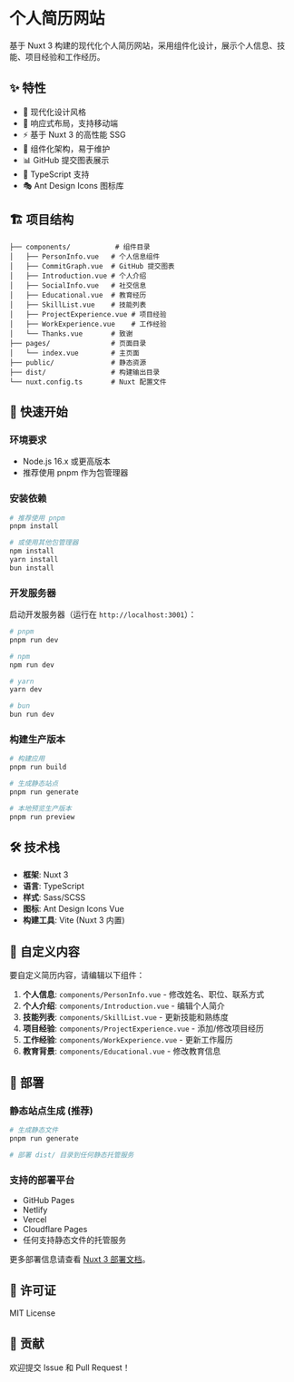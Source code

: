 # 个人简历网站

基于 Nuxt 3 构建的现代化个人简历网站，采用组件化设计，展示个人信息、技能、项目经验和工作经历。

## ✨ 特性

- 🎨 现代化设计风格
- 📱 响应式布局，支持移动端
- ⚡ 基于 Nuxt 3 的高性能 SSG
- 🎯 组件化架构，易于维护
- 📊 GitHub 提交图表展示
- 🔧 TypeScript 支持
- 🎭 Ant Design Icons 图标库

## 🏗️ 项目结构

```
├── components/           # 组件目录
│   ├── PersonInfo.vue   # 个人信息组件
│   ├── CommitGraph.vue  # GitHub 提交图表
│   ├── Introduction.vue # 个人介绍
│   ├── SocialInfo.vue   # 社交信息
│   ├── Educational.vue  # 教育经历
│   ├── SkillList.vue    # 技能列表
│   ├── ProjectExperience.vue # 项目经验
│   ├── WorkExperience.vue    # 工作经验
│   └── Thanks.vue       # 致谢
├── pages/               # 页面目录
│   └── index.vue        # 主页面
├── public/              # 静态资源
├── dist/                # 构建输出目录
└── nuxt.config.ts       # Nuxt 配置文件
```

## 🚀 快速开始

### 环境要求

- Node.js 16.x 或更高版本
- 推荐使用 pnpm 作为包管理器

### 安装依赖

```bash
# 推荐使用 pnpm
pnpm install

# 或使用其他包管理器
npm install
yarn install
bun install
```

### 开发服务器

启动开发服务器（运行在 `http://localhost:3001`）：

```bash
# pnpm
pnpm run dev

# npm
npm run dev

# yarn
yarn dev

# bun
bun run dev
```

### 构建生产版本

```bash
# 构建应用
pnpm run build

# 生成静态站点
pnpm run generate

# 本地预览生产版本
pnpm run preview
```

## 🛠️ 技术栈

- **框架**: Nuxt 3
- **语言**: TypeScript
- **样式**: Sass/SCSS
- **图标**: Ant Design Icons Vue
- **构建工具**: Vite (Nuxt 3 内置)

## 📝 自定义内容

要自定义简历内容，请编辑以下组件：

1. **个人信息**: `components/PersonInfo.vue` - 修改姓名、职位、联系方式
2. **个人介绍**: `components/Introduction.vue` - 编辑个人简介
3. **技能列表**: `components/SkillList.vue` - 更新技能和熟练度
4. **项目经验**: `components/ProjectExperience.vue` - 添加/修改项目经历
5. **工作经验**: `components/WorkExperience.vue` - 更新工作履历
6. **教育背景**: `components/Educational.vue` - 修改教育信息

## 🚀 部署

### 静态站点生成 (推荐)

```bash
# 生成静态文件
pnpm run generate

# 部署 dist/ 目录到任何静态托管服务
```

### 支持的部署平台

- GitHub Pages
- Netlify
- Vercel
- Cloudflare Pages
- 任何支持静态文件的托管服务

更多部署信息请查看 [Nuxt 3 部署文档](https://nuxt.com/docs/getting-started/deployment)。

## 📄 许可证

MIT License

## 🤝 贡献

欢迎提交 Issue 和 Pull Request！
